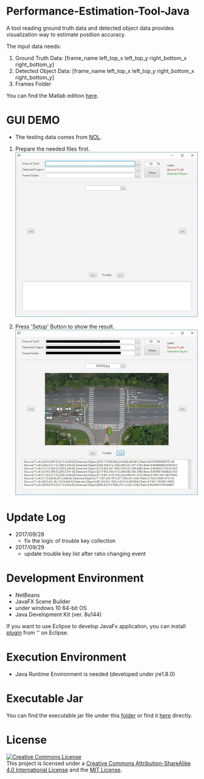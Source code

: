 # Performance-Estimation-Tool-Java

A tool reading ground truth data and detected object data provides visualization way to estimate position accuracy.

The input data needs:
1. Ground Truth Data: [frame_name left_top_x left_top_y right_bottom_x right_bottom_y]
2. Detected Object Data: [frame_name left_top_x left_top_y right_bottom_x right_bottom_y]
3. Frames Folder

You can find the Matlab edition [here](https://github.com/imprld01/Performance-Estimation-Tool-Matlab).

# GUI DEMO

* The testing data comes from [NOL](http://people.cs.nctu.edu.tw/~yi/).

1. Prepare the needed files first.  
![GUI](/res/gui.JPG)

2. Press 'Setup' Button to show the result.  
![GUI](/res/gui2.JPG)

# Update Log

* 2017/09/28
  * fix the logic of trouble key collection
* 2017/09/29
  * update trouble key list after ratio changing event

# Development Environment

* NetBeans
* JavaFX Scene Builder
* under windows 10 64-bit OS
* Java Development Kit (ver. 8u144)

If you want to use Eclipse to develop JavaFx application, you can install [plugin]() from '' on Eclipse.

# Execution Environment

* Java Runtime Environment is needed (developed under jre1.8.0)

# Executable Jar

You can find the executable jar file under this [folder](https://github.com/imprld01/Performance-Estimation-Tool-Java/tree/master/dist) or find it [here](https://github.com/imprld01/Performance-Estimation-Tool-Java/blob/master/dist/Performance%20Estimation%20Tool.jar) directly.

# License
[![Creative Commons License](https://i.creativecommons.org/l/by-sa/4.0/88x31.png)](http://creativecommons.org/licenses/by-sa/4.0/)  
This project is licensed under a [Creative Commons Attribution-ShareAlike 4.0 International License](http://creativecommons.org/licenses/by-sa/4.0/) and the [MIT License](LICENSE.md).

